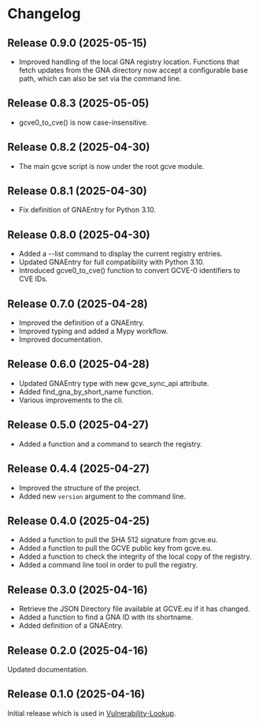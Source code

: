 # Changelog


## Release 0.9.0 (2025-05-15)

- Improved handling of the local GNA registry location.
  Functions that fetch updates from the GNA directory now
  accept a configurable base path, which can also be set via the command line.


## Release 0.8.3 (2025-05-05)

- gcve0_to_cve() is now case-insensitive.


## Release 0.8.2 (2025-04-30)

- The main gcve script is now under the root gcve module.


## Release 0.8.1 (2025-04-30)

- Fix definition of GNAEntry for Python 3.10.


## Release 0.8.0 (2025-04-30)

- Added a --list command to display the current registry entries.
- Updated GNAEntry for full compatibility with Python 3.10.
- Introduced gcve0_to_cve() function to convert GCVE-0 identifiers to CVE IDs.


## Release 0.7.0 (2025-04-28)

- Improved the definition of a GNAEntry.
- Improved typing and added a Mypy workflow.
- Improved documentation.


## Release 0.6.0 (2025-04-28)

- Updated GNAEntry type with new gcve_sync_api attribute.
- Added find_gna_by_short_name function.
- Various improvements to the cli.


## Release 0.5.0 (2025-04-27)

- Added a function and a command to search the registry.


## Release 0.4.4 (2025-04-27)

- Improved the structure of the project.
- Added new ``version`` argument to the command line.


## Release 0.4.0 (2025-04-25)

- Added a function to pull the SHA 512 signature from gcve.eu.
- Added a function to pull the GCVE public key from gcve.eu.
- Added a function to check the integrity of the local copy of the registry.
- Added a command line tool in order to pull the registry.


## Release 0.3.0 (2025-04-16)

- Retrieve the JSON Directory file available at GCVE.eu if it has changed.
- Added a function to find a GNA ID with its shortname.
- Added definition of a GNAEntry.


## Release 0.2.0 (2025-04-16)

Updated documentation.


## Release 0.1.0 (2025-04-16)

Initial release which is used in
[Vulnerability-Lookup](https://github.com/vulnerability-lookup/vulnerability-lookup).
